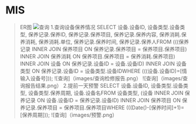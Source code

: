 # MIS
>ER图
![查询](https://github.com/masery09143521/MIS/blob/master/ER%E5%9B%BE.png)
>1.查询设备保养情况
SELECT 设备.设备ID, 设备类型.设备类型, 保养记录.保养ID, 保养记录.保养项目, 保养记录.保养内容, 保养消耗.保养消耗, 保养消耗.单位, 保养记录.保养时间, 保养记录.保养人FROM (((保养记录 INNER JOIN 保养项目 ON 保养记录.保养项目 = 保养项目.保养项目) INNER JOIN 保养消耗 ON 保养项目.保养项目 = 保养消耗.保养项目) INNER JOIN 设备 ON 保养记录.设备ID = 设备.设备ID) INNER JOIN 设备类型 ON 保养记录.设备ID = 设备类型.设备IDWHERE (((设备.设备ID)=[情输入设备号]));
![查询]（images/查询检修报告.png）
![查询]（images/查询报告结果.png）
>2.提前一天预警
SELECT 设备.设备ID, 设备类型.设备类型, 设备类型.保养周期, 设备.设备名FROM 设备类型, (设备 INNER JOIN 保养记录 ON 设备.设备ID = 保养记录.设备ID) INNER JOIN 保养项目 ON 保养记录.保养项目 = 保养项目.保养项目WHERE (((Date()-[保养时间]+1)=[保养周期]));
![查询]（images/预警.png）
